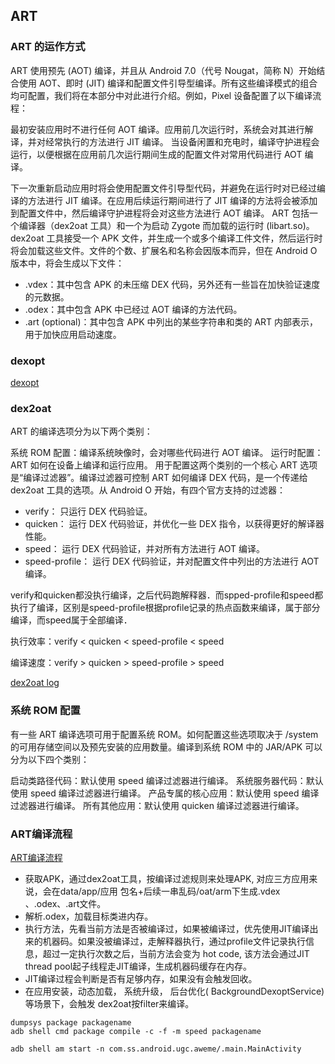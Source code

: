 ## ART

### ART 的运作方式

ART 使用预先 (AOT) 编译，并且从 Android 7.0（代号 Nougat，简称 N）开始结合使用 AOT、即时 (JIT) 编译和配置文件引导型编译。所有这些编译模式的组合均可配置，我们将在本部分中对此进行介绍。例如，Pixel 设备配置了以下编译流程：

最初安装应用时不进行任何 AOT 编译。应用前几次运行时，系统会对其进行解译，并对经常执行的方法进行 JIT 编译。
当设备闲置和充电时，编译守护进程会运行，以便根据在应用前几次运行期间生成的配置文件对常用代码进行 AOT 编译。

下一次重新启动应用时将会使用配置文件引导型代码，并避免在运行时对已经过编译的方法进行 JIT 编译。在应用后续运行期间进行了 JIT 编译的方法将会被添加到配置文件中，然后编译守护进程将会对这些方法进行 AOT 编译。
ART 包括一个编译器（dex2oat 工具）和一个为启动 Zygote 而加载的运行时 (libart.so)。dex2oat 工具接受一个 APK 文件，并生成一个或多个编译工件文件，然后运行时将会加载这些文件。文件的个数、扩展名和名称会因版本而异，但在 Android O 版本中，将会生成以下文件：

* .vdex：其中包含 APK 的未压缩 DEX 代码，另外还有一些旨在加快验证速度的元数据。
* .odex：其中包含 APK 中已经过 AOT 编译的方法代码。
* .art (optional)：其中包含 APK 中列出的某些字符串和类的 ART 内部表示，用于加快应用启动速度。

### dexopt

[dexopt](./dexopt.png)

### dex2oat

ART 的编译选项分为以下两个类别：

系统 ROM 配置：编译系统映像时，会对哪些代码进行 AOT 编译。
运行时配置：ART 如何在设备上编译和运行应用。
用于配置这两个类别的一个核心 ART 选项是“编译过滤器”。编译过滤器可控制 ART 如何编译 DEX 代码，是一个传递给 dex2oat 工具的选项。从 Android O 开始，有四个官方支持的过滤器：

* verify： 只运行 DEX 代码验证。
* quicken： 运行 DEX 代码验证，并优化一些 DEX 指令，以获得更好的解译器性能。
* speed： 运行 DEX 代码验证，并对所有方法进行 AOT 编译。
* speed-profile： 运行 DEX 代码验证，并对配置文件中列出的方法进行 AOT 编译。

verify和quicken都没执行编译，之后代码跑解释器．而spped-profile和speed都执行了编译，区别是speed-profile根据profile记录的热点函数来编译，属于部分编译，而speed属于全部编译．

执行效率：verify < quicken < speed-profile < speed

编译速度：verify > quicken > speed-profile > speed

[dex2oat log](./dex2oat.log)


### 系统 ROM 配置

有一些 ART 编译选项可用于配置系统 ROM。如何配置这些选项取决于 /system 的可用存储空间以及预先安装的应用数量。编译到系统 ROM 中的 JAR/APK 可以分为以下四个类别：

启动类路径代码：默认使用 speed 编译过滤器进行编译。
系统服务器代码：默认使用 speed 编译过滤器进行编译。
产品专属的核心应用：默认使用 speed 编译过滤器进行编译。
所有其他应用：默认使用 quicken 编译过滤器进行编译。

### ART编译流程

[ART编译流程](./art.webp)

* 获取APK，通过dex2oat⼯具，按编译过滤规则来处理APK, 对应三⽅应⽤来说，会在data/app/应⽤ 包名+后续⼀串乱码/oat/arm下⽣成.vdex 、.odex、.art⽂件。
* 解析.odex，加载⽬标类进内存。
* 执⾏⽅法，先看当前⽅法是否被编译过，如果被编译过，优先使⽤JIT编译出来的机器码。如果没被编译过，⾛解释器执⾏，通过profile⽂件记录执⾏信息，超过⼀定执⾏次数之后，当前⽅法会变为 hot code, 该⽅法会通过JIT thread pool起⼦线程⾛JIT编译，⽣成机器码缓存在内存。 
*  JIT编译过程会判断是否有⾜够内存，如果没有会触发回收。 
* 在应⽤安装，动态加载， 系统升级， 后台优化( BackgroundDexoptService)等场景下，会触发 dex2oat按filter来编译。

```shell
dumpsys package packagename
adb shell cmd package compile -c -f -m speed packagename
```

```shell
adb shell am start -n com.ss.android.ugc.aweme/.main.MainActivity
```
